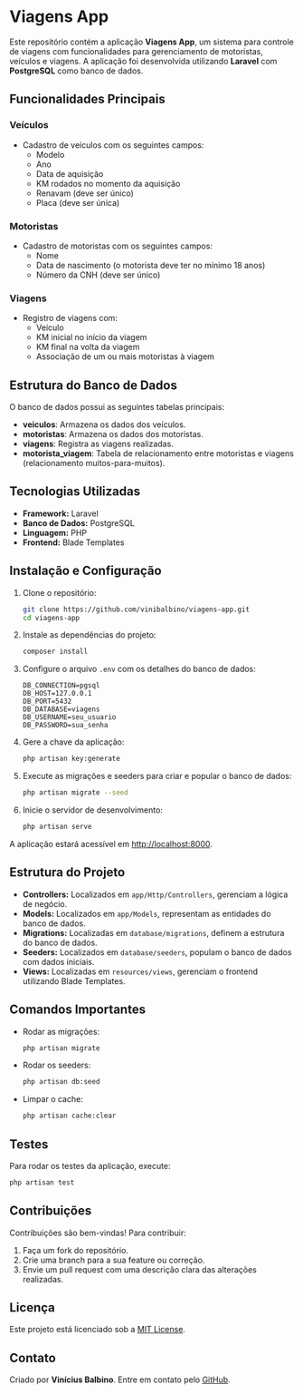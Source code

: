 # Viagens App

Este repositório contém a aplicação **Viagens App**, um sistema para controle de viagens com funcionalidades para gerenciamento de motoristas, veículos e viagens. A aplicação foi desenvolvida utilizando **Laravel** com **PostgreSQL** como banco de dados.

## Funcionalidades Principais

### Veículos
- Cadastro de veículos com os seguintes campos:
  - Modelo
  - Ano
  - Data de aquisição
  - KM rodados no momento da aquisição
  - Renavam (deve ser único)
  - Placa (deve ser única)

### Motoristas
- Cadastro de motoristas com os seguintes campos:
  - Nome
  - Data de nascimento (o motorista deve ter no mínimo 18 anos)
  - Número da CNH (deve ser único)

### Viagens
- Registro de viagens com:
  - Veículo
  - KM inicial no início da viagem
  - KM final na volta da viagem
  - Associação de um ou mais motoristas à viagem
  
## Estrutura do Banco de Dados

O banco de dados possui as seguintes tabelas principais:
- **veiculos**: Armazena os dados dos veículos.
- **motoristas**: Armazena os dados dos motoristas.
- **viagens**: Registra as viagens realizadas.
- **motorista_viagem**: Tabela de relacionamento entre motoristas e viagens (relacionamento muitos-para-muitos).




## Tecnologias Utilizadas

- **Framework:** Laravel
- **Banco de Dados:** PostgreSQL
- **Linguagem:** PHP
- **Frontend:** Blade Templates

## Instalação e Configuração

1. Clone o repositório:
   ```bash
   git clone https://github.com/vinibalbino/viagens-app.git
   cd viagens-app
   ```

2. Instale as dependências do projeto:
   ```bash
   composer install
   ```

3. Configure o arquivo `.env` com os detalhes do banco de dados:
   ```env
   DB_CONNECTION=pgsql
   DB_HOST=127.0.0.1
   DB_PORT=5432
   DB_DATABASE=viagens
   DB_USERNAME=seu_usuario
   DB_PASSWORD=sua_senha
   ```

4. Gere a chave da aplicação:
   ```bash
   php artisan key:generate
   ```

5. Execute as migrações e seeders para criar e popular o banco de dados:
   ```bash
   php artisan migrate --seed
   ```

6. Inicie o servidor de desenvolvimento:
   ```bash
   php artisan serve
   ```

A aplicação estará acessível em [http://localhost:8000](http://localhost:8000).

## Estrutura do Projeto

- **Controllers:** Localizados em `app/Http/Controllers`, gerenciam a lógica de negócio.
- **Models:** Localizados em `app/Models`, representam as entidades do banco de dados.
- **Migrations:** Localizadas em `database/migrations`, definem a estrutura do banco de dados.
- **Seeders:** Localizados em `database/seeders`, populam o banco de dados com dados iniciais.
- **Views:** Localizadas em `resources/views`, gerenciam o frontend utilizando Blade Templates.

## Comandos Importantes

- Rodar as migrações:
  ```bash
  php artisan migrate
  ```

- Rodar os seeders:
  ```bash
  php artisan db:seed
  ```

- Limpar o cache:
  ```bash
  php artisan cache:clear
  ```

## Testes

Para rodar os testes da aplicação, execute:
```bash
php artisan test
```

## Contribuições

Contribuições são bem-vindas! Para contribuir:
1. Faça um fork do repositório.
2. Crie uma branch para a sua feature ou correção.
3. Envie um pull request com uma descrição clara das alterações realizadas.

## Licença

Este projeto está licenciado sob a [MIT License](LICENSE).

## Contato

Criado por **Vinícius Balbino**. Entre em contato pelo [GitHub](https://github.com/vinibalbino).

